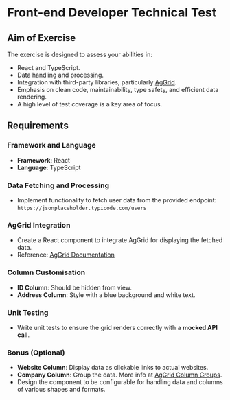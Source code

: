 # Front-end Developer Technical Test

## Aim of Exercise
The exercise is designed to assess your abilities in:
- React and TypeScript.
- Data handling and processing.
- Integration with third-party libraries, particularly [AgGrid](https://www.ag-grid.com/example/).
- Emphasis on clean code, maintainability, type safety, and efficient data rendering. 
- A high level of test coverage is a key area of focus.

## Requirements

### Framework and Language
- **Framework**: React
- **Language**: TypeScript

### Data Fetching and Processing
- Implement functionality to fetch user data from the provided endpoint: `https://jsonplaceholder.typicode.com/users`

### AgGrid Integration
- Create a React component to integrate AgGrid for displaying the fetched data.
- Reference: [AgGrid Documentation](https://www.ag-grid.com/react-data-grid/getting-started/)

### Column Customisation
- **ID Column**: Should be hidden from view.
- **Address Column**: Style with a blue background and white text.

### Unit Testing
- Write unit tests to ensure the grid renders correctly with a **mocked API call**.

### Bonus (Optional) 
- **Website Column**: Display data as clickable links to actual websites.
- **Company Column**: Group the data. More info at [AgGrid Column Groups](https://www.ag-grid.com/react-data-grid/column-groups/).
- Design the component to be configurable for handling data and columns of various shapes and formats.


